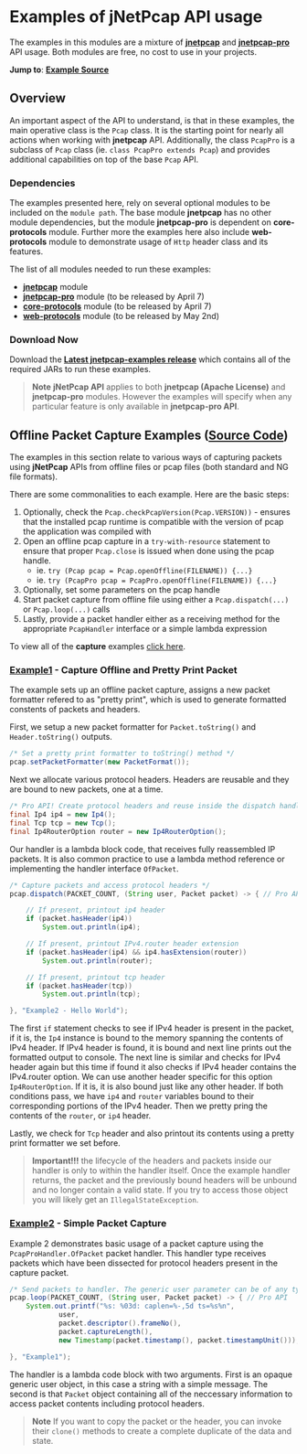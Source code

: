 # Examples of jNetPcap API usage
The examples in this modules are a mixture of [**jnetpcap**](https://github.com/slytechs-repos/jnetpcap) and [**jnetpcap-pro**](https://github.com/slytechs-repos/jnetpcap-pro) API usage. Both modules are free, no cost to use in your projects.

**Jump to**: [**Example Source**][source]

## Overview
An important aspect of the API to understand, is that in these examples, the main operative class is the `Pcap` class. It is the starting point for nearly all actions when working with **jnetpcap** API. Additionally, the class `PcapPro` is a subclass of `Pcap` class (ie. `class PcapPro extends Pcap`) and provides additional capabilities on top of the base `Pcap` API.

### Dependencies
The examples presented here, rely on several optional modules to be included on the `module path`. The base module **jnetpcap** has no other module dependencies, but the module **jnetpcap-pro** is dependent on **core-protocols** module. Further more the examples here also include **web-protocols** module to demonstrate usage of `Http` header class and its features.

The list of all modules needed to run these examples:
* [**jnetpcap**](https://github.com/slytechs-repos/jnetpcap) module
* [**jnetpcap-pro**](https://github.com/slytechs-repos/jnetpcap-pro) module (to be released by April 7)
* [**core-protocols**](https://github.com/slytechs-repos/core-protocols) module (to be released by April 7)
* [**web-protocols**](https://github.com/slytechs-repos/web-protocols) module (to be released by May 2nd)

### Download Now
Download the [**Latest jnetpcap-examples release**](https://github.com/slytechs-repos/jnetpcap-examples/releases/tag/v0.9-alpha.1) which contains all
of the required JARs to run these examples.

> **Note** **jNetPcap API** applies to both **jnetpcap (Apache License)** and **jnetpcap-pro** modules. However the examples will specify when any particular feature is only available in **jnetpcap-pro API**.

## Offline Packet Capture Examples ([Source Code](https://github.com/slytechs-repos/jnetpcap-examples/tree/main/src/main/java/com/slytechs/jnetpcap/examples))
The examples in this section relate to various ways of capturing packets using **jNetPcap** APIs from offline files or pcap files (both standard and NG file formats).

There are some commonalities to each example. Here are the basic steps:

1. Optionally, check the `Pcap.checkPcapVersion(Pcap.VERSION))` - ensures that the installed pcap runtime is compatible with the version of pcap the application was compiled with
2. Open an offline pcap capture in a `try-with-resource` statement to ensure that proper `Pcap.close` is issued when done using the pcap handle.
    - ie. `try (Pcap pcap = Pcap.openOffline(FILENAME)) {...}`
    - ie. `try (PcapPro pcap = PcapPro.openOffline(FILENAME)) {...}`
3. Optionally, set some parameters on the pcap handle
4. Start packet capture from offline file using either a `Pcap.dispatch(...)` or `Pcap.loop(...)` calls
5. Lastly, provide a packet handler either as a receiving method for the appropriate `PcapHandler` interface or a simple lambda expression

To view all of the **capture** examples [click here](https://github.com/slytechs-repos/jnetpcap-examples/tree/main/src/main/java/com/slytechs/jnet/jnetpcap/example/capture).


### [Example1](https://github.com/slytechs-repos/jnetpcap-examples/blob/main/src/main/java/com/slytechs/jnetpcap/examples/Example2_PacketDescriptorTimestamp.java) - Capture Offline and Pretty Print Packet
The example sets up an offline packet capture, assigns a new packet formatter refered to as "pretty print", which is used to generate formatted constents of packets and headers.

First, we setup a new packet formatter for ``Packet.toString()`` and ``Header.toString()`` outputs.
```java
/* Set a pretty print formatter to toString() method */
pcap.setPacketFormatter(new PacketFormat());
```
Next we allocate various protocol headers. Headers are reusable and they are bound to new packets, one at a time.
```java
/* Pro API! Create protocol headers and reuse inside the dispatch handler */
final Ip4 ip4 = new Ip4();
final Tcp tcp = new Tcp();
final Ip4RouterOption router = new Ip4RouterOption();
```

Our handler is a lambda block code, that receives fully reassembled IP packets. It is also common practice to use a lambda method reference or implementing the handler interface ``OfPacket``.
```java
/* Capture packets and access protocol headers */
pcap.dispatch(PACKET_COUNT, (String user, Packet packet) -> { // Pro API

	// If present, printout ip4 header
	if (packet.hasHeader(ip4))
		System.out.println(ip4);

	// If present, printout IPv4.router header extension
	if (packet.hasHeader(ip4) && ip4.hasExtension(router))
		System.out.println(router);

	// If present, printout tcp header
	if (packet.hasHeader(tcp))
		System.out.println(tcp);

}, "Example2 - Hello World");
```

The first `if` statement checks to see if IPv4 header is present in the packet, if it is, the `Ip4` instance is bound to the memory spanning the contents of IPv4 header. If IPv4 header is found, it is bound and next line prints out the formatted output to console.
The next line is similar and checks for IPv4 header again but this time if found it also checks if IPv4 header contains the IPv4.router option. We can use another header specific for this option `Ip4RouterOption`. If it is, it is also bound just like any other header. If both conditions pass, we have `ip4` and `router` variables bound to their corresponding portions of the IPv4 header. Then we pretty pring the contents of the `router`, or `ip4` header.

Lastly, we check for `Tcp` header and also printout its contents using a pretty print formatter we set before.
> **Important!!!** the lifecycle of the headers and packets inside our handler is only to within the handler itself. Once the example handler returns, the packet and the previously bound headers will be unbound and no longer contain a valid state. If you try to access those object you will likely get an `IllegalStateException`. 
> 
### [Example2](https://github.com/slytechs-repos/jnetpcap-examples/blob/main/src/main/java/com/slytechs/jnetpcap/examples/Example1_CapturePacketsAndPrintHeaders.java) - Simple Packet Capture 
Example 2 demonstrates basic usage of a packet capture using the `PcapProHandler.OfPacket` packet handler. This handler type receives packets which have been dissected for protocol headers present in the capture packet. 

```java
/* Send packets to handler. The generic user parameter can be of any type. */
pcap.loop(PACKET_COUNT, (String user, Packet packet) -> { // Pro API
	System.out.printf("%s: %03d: caplen=%-,5d ts=%s%n",
			user,
			packet.descriptor().frameNo(),
			packet.captureLength(),
			new Timestamp(packet.timestamp(), packet.timestampUnit()));

}, "Example1");
```
The handler is a lambda code block with two arguments. First is an opaque generic user object, in this case a string with a simple message. The second is that `Packet` object containing all of the neccessary information to access packet contents including protocol headers.

> **Note** If you want to copy the packet or the header, you can invoke their `clone()` methods to create a complete duplicate of the data and state.

[source]: <https://github.com/slytechs-repos/jnetpcap-examples/tree/main/src/main/java/com/slytechs/jnetpcap/examples>
